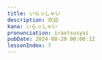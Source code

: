 ```yaml
---
title: いらっしゃい
description: 欢迎
kana: いらっしゃい
pronunciation: iraxtsusyai
pubDate: 2024-08-29 00:00:12
lessonIndex: 7
---
```

